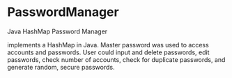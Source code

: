 # PasswordManager
Java HashMap Password Manager

implements a HashMap in Java. Master password was used to access accounts and passwords.
User could input and delete passwords, edit passwords, check number of accounts, check for duplicate passwords,
and generate random, secure passwords.
